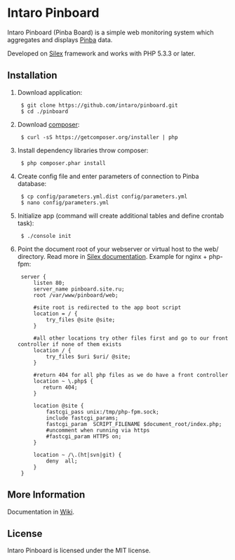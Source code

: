 Intaro Pinboard
=============================

Intaro Pinboard (Pinba Board) is a simple web monitoring system which aggregates and displays [Pinba][1] data. 

Developed on [Silex][2] framework and works with PHP 5.3.3 or later.

## Installation

1. Download application:

        $ git clone https://github.com/intaro/pinboard.git
        $ cd ./pinboard

2. Download [composer](http://getcomposer.org):

        $ curl -sS https://getcomposer.org/installer | php

3. Install dependency libraries throw composer:

        $ php composer.phar install

4. Create config file and enter parameters of connection to Pinba database:

        $ cp config/parameters.yml.dist config/parameters.yml
        $ nano config/parameters.yml

5. Initialize app (command will create additional tables and define crontab task):

        $ ./console init

6. Point the document root of your webserver or virtual host to the web/ directory. Read more in [Silex documentation][3]. Example for nginx + php-fpm:

        server {        
            listen 80;
            server_name pinboard.site.ru;
            root /var/www/pinboard/web;
    
            #site root is redirected to the app boot script
            location = / {
                try_files @site @site;
            }
    
            #all other locations try other files first and go to our front controller if none of them exists
            location / {
                try_files $uri $uri/ @site;
            }
    
            #return 404 for all php files as we do have a front controller
            location ~ \.php$ {
               return 404;
            }
    
            location @site {
                fastcgi_pass unix:/tmp/php-fpm.sock;
                include fastcgi_params;
                fastcgi_param  SCRIPT_FILENAME $document_root/index.php;
                #uncomment when running via https
                #fastcgi_param HTTPS on;
            }
    
            location ~ /\.(ht|svn|git) {
                deny  all;
            }
        }

## More Information

Documentation in [Wiki][4].

## License

Intaro Pinboard is licensed under the MIT license.

[1]: http://pinba.org
[2]: http://silex.sensiolabs.org
[3]: http://silex.sensiolabs.org/doc/web_servers.html
[4]: https://github.com/intaro/pinboard/wiki
